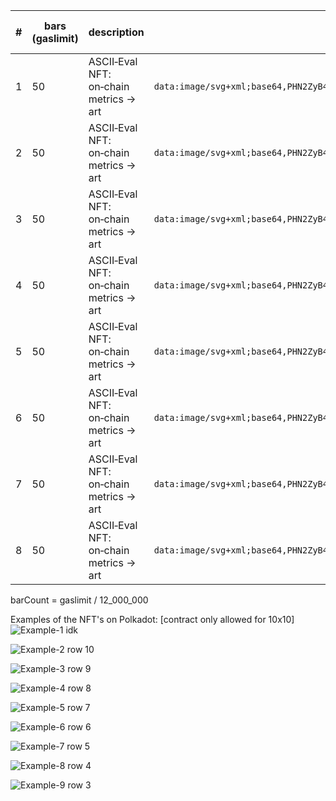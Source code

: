 | # | bars (gaslimit) | description                            | image (data URI)                                                                                                                                                                                                                                                                                                                                                                  | gaslimit          | baseFee (gwei) | gasPrice (gwei) | priorityFee (gwei) | chainId     | tx/s   | gasUsed             | blobGasUsed | cumulativeGasUsed | type | status | Phase1 duration (ms) |
| - | ---- | -------------------------------------- | --------------------------------------------------------------------------------------------------------------------------------------------------------------------------------------------------------------------------------------------------------------------------------------------------------------------------------------------------------------------------------- | ----------------- | -------------- | --------------- | ------------------ | ----------- | ------ | ------------------- | ----------- | ----------------- | ---- | ------ | -------------------- |
| 1 | 50   | ASCII‑Eval NFT: on‑chain metrics → art | `data:image/svg+xml;base64,PHN2ZyB4bWxucz0iaHR0cDovL3d3dy53My5vcmcvMjAwMC9zdmciIHdpZHRoPSI2MDAiIGhlaWdodD0iNjAwIj48cmVjdCB3aWR0aD0iMTAwJSIgaGVpZ2h0PSIxMDAlIiBmaWxsPSIjZmZmIi8+PHRleHQgeD0iMTAiIHk9IjIwIiB4bWw6c3BhY2U9InByZXNlcnZlIiBzdHlsZT0id2hpdGUtc3BhY2U6cHJlO2ZvbnQtZmFtaWx5Om1vbm9zcGFjZTtmb250LXNpemU6MTJweDsiPjx0c3BhbiB4PSIxMCIgZHk9IjBlbSI+4iAgICAgICAgIDwvdHNwYW4+…` | 2 000 000 000 000 | 0.0            | 0.000001        | 0.000001           | 420 420 421 | ≈ 0.01 | 47 659 635 048 333n | null        | 0n                | 2    | 1      | 4 428                |
| 2 | 50   | ASCII‑Eval NFT: on‑chain metrics → art | `data:image/svg+xml;base64,PHN2ZyB4bWxucz0iaHR0cDovL3d3dy53My5vcmcvMjAwMC9zdmciIHdpZHRoPSI2MDAiIGhlaWdodD0iNjAwIj48cmVjdCB3aWR0aD0iMTAwJSIgaGVpZ2h0PSIxMDAlIiBmaWxsPSIjZmZmIi8+PHRleHQgeD0iMTAiIHk9IjIwIiB4bWw6c3BhY2U9InByZXNlcnZlIiBzdHlsZT0id2hpdGUtc3BhY2U6cHJlO2ZvbnQtZmFtaWx5Om1vbm9zcGFjZTtmb250LXNpemU6MTJweDsiPjx0c3BhbiB4PSIxMCIgZHk9IjBlbSI+ICDiICAgIOIgIDwvdHNwYW4+…` | 2 000 000 000 000 | 0.0            | 0.000001        | 0.000001           | 420 420 421 | ≈ 0.03 | 47 659 635 048 333n | null        | 0n                | 2    | 1      | 4 435                |
| 3 | 50   | ASCII‑Eval NFT: on‑chain metrics → art | `data:image/svg+xml;base64,PHN2ZyB4bWxucz0iaHR0cDovL3d3dy53My5vcmcvMjAwMC9zdmciIHdpZHRoPSI2MDAiIGhlaWdodD0iNjAwIj48cmVjdCB3aWR0aD0iMTAwJSIgaGVpZ2h0PSIxMDAlIiBmaWxsPSIjZmZmIi8+PHRleHQgeD0iMTAiIHk9IjIwIiB4bWw6c3BhY2U9InByZXNlcnZlIiBzdHlsZT0id2hpdGUtc3BhY2U6cHJlO2ZvbnQtZmFtaWx5Om1vbm9zcGFjZTtmb250LXNpemU6MTJweDsiPjx0c3BhbiB4PSIxMCIgZHk9IjBlbSI+ICDiICAgICAg4jwvdHNwYW4+…` | 2 000 000 000 000 | 0.0            | 0.000001        | 0.000001           | 420 420 421 | ≈ 0.02 | 47 659 635 048 333n | null        | 0n                | 2    | 1      | 12 485               |
| 4 | 50   | ASCII‑Eval NFT: on‑chain metrics → art | `data:image/svg+xml;base64,PHN2ZyB4bWxucz0iaHR0cDovL3d3dy53My5vcmcvMjAwMC9zdmciIHdpZHRoPSI2MDAiIGhlaWdodD0iNjAwIj48cmVjdCB3aWR0aD0iMTAwJSIgaGVpZ2h0PSIxMDAlIiBmaWxsPSIjZmZmIi8+PHRleHQgeD0iMTAiIHk9IjIwIiB4bWw6c3BhY2U9InByZXNlcnZlIiBzdHlsZT0id2hpdGUtc3BhY2U6cHJlO2ZvbnQtZmFtaWx5Om1vbm9zcGFjZTtmb250LXNpemU6MTJweDsiPjx0c3BhbiB4PSIxMCIgZHk9IjBlbSI+ICAgICAg4yAgIDwvdHNwYW4+…` | 2 000 000 000 000 | 0.0            | 0.000001        | 0.000001           | 420 420 421 | ≈ 0.01 | 47 659 635 048 333n | null        | 0n                | 2    | 1      | 24 676               |
| 5 | 50   | ASCII‑Eval NFT: on‑chain metrics → art | `data:image/svg+xml;base64,PHN2ZyB4bWxucz0iaHR0cDovL3d3dy53My5vcmcvMjAwMC9zdmciIHdpZHRoPSI2MDAiIGhlaWdodD0iNjAwIj48cmVjdCB3aWR0aD0iMTAwJSIgaGVpZ2h0PSIxMDAlIiBmaWxsPSIjZmZmIi8+PHRleHQgeD0iMTAiIHk9IjIwIiB4bWw6c3BhY2U9InByZXNlcnZlIiBzdHlsZT0id2hpdGUtc3BhY2U6cHJlO2ZvbnQtZmFtaWx5Om1vbm9zcGFjZTtmb250LXNpemU6MTJweDsiPjx0c3BhbiB4PSIxMCIgZHk9IjBlbSI+ICAgICAgICAg4jwvdHNwYW4+…` | 2 000 000 000 000 | 0.0            | 0.000001        | 0.000001           | 420 420 421 | ≈ 0.02 | 47 659 635 048 333n | null        | 0n                | 2    | 1      | 4 459                |
| 6 | 50   | ASCII‑Eval NFT: on‑chain metrics → art | `data:image/svg+xml;base64,PHN2ZyB4bWxucz0iaHR0cDovL3d3dy53My5vcmcvMjAwMC9zdmciIHdpZHRoPSI2MDAiIGhlaWdodD0iNjAwIj48cmVjdCB3aWR0aD0iMTAwJSIgaGVpZ2h0PSIxMDAlIiBmaWxsPSIjZmZmIi8+PHRleHQgeD0iMTAiIHk9IjIwIiB4bWw6c3BhY2U9InByZXNlcnZlIiBzdHlsZT0id2hpdGUtc3BhY2U6cHJlO2ZvbnQtZmFtaWx5Om1vbm9zcGFjZTtmb250LXNpemU6MTJweDsiPjx0c3BhbiB4PSIxMCIgZHk9IjBlbSI+ICDiICAgICDiIDwvdHNwYW4+…` | 2 000 000 000 000 | 0.0            | 0.000001        | 0.000001           | 420 420 421 | ≈ 0.00 | 47 659 635 048 333n | null        | 0n                | 2    | 1      | —                    |
| 7 | 50   | ASCII‑Eval NFT: on‑chain metrics → art | `data:image/svg+xml;base64,PHN2ZyB4bWxucz0iaHR0cDovL3d3dy53My5vcmcvMjAwMC9zdmciIHdpZHRoPSI2MDAiIGhlaWdodD0iNjAwIj48cmVjdCB3aWR0aD0iMTAwJSIgaGVpZ2h0PSIxMDAlIiBmaWxsPSIjZmZmIi8+PHRleHQgeD0iMTAiIHk9IjIwIiB4bWw6c3BhY2U9InByZXNlcnZlIiBzdHlsZT0id2hpdGUtc3BhY2U6cHJlO2ZvbnQtZmFtaWx5Om1vbm9zcGFjZTtmb250LXNpemU6MTJweDsiPjx0c3BhbiB4PSIxMCIgZHk9IjBlbSI+ICAgICAgICAg4jwvdHNwYW4+…` | 2 000 000 000 000 | 0.0            | 0.000001        | 0.000001           | 420 420 421 | ≈ 0.01 | 47 659 635 048 333n | null        | 0n                | 2    | 1      | —                    |
| 8 | 50   | ASCII‑Eval NFT: on‑chain metrics → art | `data:image/svg+xml;base64,PHN2ZyB4bWxucz0iaHR0cDovL3d3dy53My5vcmcvMjAwMC9zdmciIHdpZHRoPSI2MDAiIGhlaWdodD0iNjAwIj48cmVjdCB3aWR0aD0iMTAwJSIgaGVpZ2h0PSIxMDAlIiBmaWxsPSIjZmZmIi8+PHRleHQgeD0iMTAiIHk9IjIwIiB4bWw6c3BhY2U9InByZXNlcnZlIiBzdHlsZT0id2hpdGUtc3BhY2U6cHJlO2ZvbnQtZmFtaWx5Om1vbm9zcGFjZTtmb250LXNpemU6MTJweDsiPjx0c3BhbiB4PSIxMCIgZHk9IjBlbSI+ICAgICAgICDiIDwvdHNwYW4+…` | 2 000 000 000 000 | 0.0            | 0.000001        | 0.000001           | 420 420 421 | ≈ 0.01 | 47 659 635 048 333n | null        | 0n                | 2    | 1      | 73 242               |



barCount = gaslimit / 12_000_000


Examples of the NFT's on Polkadot: [contract only allowed for 10x10]
![Example-1](image-6.png) idk

![Example-2](image-7.png) row 10

![Example-3](image-8.png) row 9

![Example-4](image-9.png) row 8

![Example-5](image-10.png) row 7

![Example-6](image-11.png) row 6

![Example-7](image-12.png) row 5

![Example-8](image-13.png) row 4

![Example-9](image-14.png) row 3